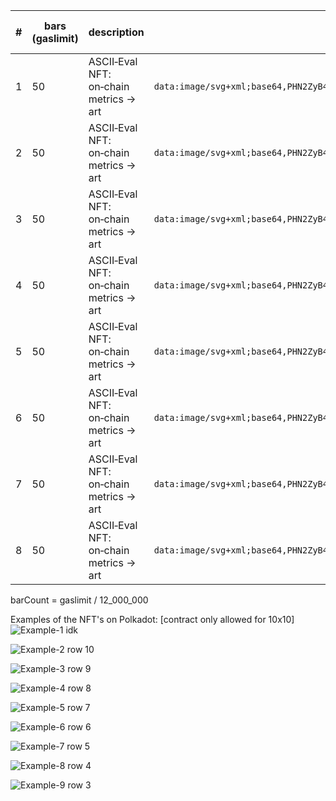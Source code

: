 | # | bars (gaslimit) | description                            | image (data URI)                                                                                                                                                                                                                                                                                                                                                                  | gaslimit          | baseFee (gwei) | gasPrice (gwei) | priorityFee (gwei) | chainId     | tx/s   | gasUsed             | blobGasUsed | cumulativeGasUsed | type | status | Phase1 duration (ms) |
| - | ---- | -------------------------------------- | --------------------------------------------------------------------------------------------------------------------------------------------------------------------------------------------------------------------------------------------------------------------------------------------------------------------------------------------------------------------------------- | ----------------- | -------------- | --------------- | ------------------ | ----------- | ------ | ------------------- | ----------- | ----------------- | ---- | ------ | -------------------- |
| 1 | 50   | ASCII‑Eval NFT: on‑chain metrics → art | `data:image/svg+xml;base64,PHN2ZyB4bWxucz0iaHR0cDovL3d3dy53My5vcmcvMjAwMC9zdmciIHdpZHRoPSI2MDAiIGhlaWdodD0iNjAwIj48cmVjdCB3aWR0aD0iMTAwJSIgaGVpZ2h0PSIxMDAlIiBmaWxsPSIjZmZmIi8+PHRleHQgeD0iMTAiIHk9IjIwIiB4bWw6c3BhY2U9InByZXNlcnZlIiBzdHlsZT0id2hpdGUtc3BhY2U6cHJlO2ZvbnQtZmFtaWx5Om1vbm9zcGFjZTtmb250LXNpemU6MTJweDsiPjx0c3BhbiB4PSIxMCIgZHk9IjBlbSI+4iAgICAgICAgIDwvdHNwYW4+…` | 2 000 000 000 000 | 0.0            | 0.000001        | 0.000001           | 420 420 421 | ≈ 0.01 | 47 659 635 048 333n | null        | 0n                | 2    | 1      | 4 428                |
| 2 | 50   | ASCII‑Eval NFT: on‑chain metrics → art | `data:image/svg+xml;base64,PHN2ZyB4bWxucz0iaHR0cDovL3d3dy53My5vcmcvMjAwMC9zdmciIHdpZHRoPSI2MDAiIGhlaWdodD0iNjAwIj48cmVjdCB3aWR0aD0iMTAwJSIgaGVpZ2h0PSIxMDAlIiBmaWxsPSIjZmZmIi8+PHRleHQgeD0iMTAiIHk9IjIwIiB4bWw6c3BhY2U9InByZXNlcnZlIiBzdHlsZT0id2hpdGUtc3BhY2U6cHJlO2ZvbnQtZmFtaWx5Om1vbm9zcGFjZTtmb250LXNpemU6MTJweDsiPjx0c3BhbiB4PSIxMCIgZHk9IjBlbSI+ICDiICAgIOIgIDwvdHNwYW4+…` | 2 000 000 000 000 | 0.0            | 0.000001        | 0.000001           | 420 420 421 | ≈ 0.03 | 47 659 635 048 333n | null        | 0n                | 2    | 1      | 4 435                |
| 3 | 50   | ASCII‑Eval NFT: on‑chain metrics → art | `data:image/svg+xml;base64,PHN2ZyB4bWxucz0iaHR0cDovL3d3dy53My5vcmcvMjAwMC9zdmciIHdpZHRoPSI2MDAiIGhlaWdodD0iNjAwIj48cmVjdCB3aWR0aD0iMTAwJSIgaGVpZ2h0PSIxMDAlIiBmaWxsPSIjZmZmIi8+PHRleHQgeD0iMTAiIHk9IjIwIiB4bWw6c3BhY2U9InByZXNlcnZlIiBzdHlsZT0id2hpdGUtc3BhY2U6cHJlO2ZvbnQtZmFtaWx5Om1vbm9zcGFjZTtmb250LXNpemU6MTJweDsiPjx0c3BhbiB4PSIxMCIgZHk9IjBlbSI+ICDiICAgICAg4jwvdHNwYW4+…` | 2 000 000 000 000 | 0.0            | 0.000001        | 0.000001           | 420 420 421 | ≈ 0.02 | 47 659 635 048 333n | null        | 0n                | 2    | 1      | 12 485               |
| 4 | 50   | ASCII‑Eval NFT: on‑chain metrics → art | `data:image/svg+xml;base64,PHN2ZyB4bWxucz0iaHR0cDovL3d3dy53My5vcmcvMjAwMC9zdmciIHdpZHRoPSI2MDAiIGhlaWdodD0iNjAwIj48cmVjdCB3aWR0aD0iMTAwJSIgaGVpZ2h0PSIxMDAlIiBmaWxsPSIjZmZmIi8+PHRleHQgeD0iMTAiIHk9IjIwIiB4bWw6c3BhY2U9InByZXNlcnZlIiBzdHlsZT0id2hpdGUtc3BhY2U6cHJlO2ZvbnQtZmFtaWx5Om1vbm9zcGFjZTtmb250LXNpemU6MTJweDsiPjx0c3BhbiB4PSIxMCIgZHk9IjBlbSI+ICAgICAg4yAgIDwvdHNwYW4+…` | 2 000 000 000 000 | 0.0            | 0.000001        | 0.000001           | 420 420 421 | ≈ 0.01 | 47 659 635 048 333n | null        | 0n                | 2    | 1      | 24 676               |
| 5 | 50   | ASCII‑Eval NFT: on‑chain metrics → art | `data:image/svg+xml;base64,PHN2ZyB4bWxucz0iaHR0cDovL3d3dy53My5vcmcvMjAwMC9zdmciIHdpZHRoPSI2MDAiIGhlaWdodD0iNjAwIj48cmVjdCB3aWR0aD0iMTAwJSIgaGVpZ2h0PSIxMDAlIiBmaWxsPSIjZmZmIi8+PHRleHQgeD0iMTAiIHk9IjIwIiB4bWw6c3BhY2U9InByZXNlcnZlIiBzdHlsZT0id2hpdGUtc3BhY2U6cHJlO2ZvbnQtZmFtaWx5Om1vbm9zcGFjZTtmb250LXNpemU6MTJweDsiPjx0c3BhbiB4PSIxMCIgZHk9IjBlbSI+ICAgICAgICAg4jwvdHNwYW4+…` | 2 000 000 000 000 | 0.0            | 0.000001        | 0.000001           | 420 420 421 | ≈ 0.02 | 47 659 635 048 333n | null        | 0n                | 2    | 1      | 4 459                |
| 6 | 50   | ASCII‑Eval NFT: on‑chain metrics → art | `data:image/svg+xml;base64,PHN2ZyB4bWxucz0iaHR0cDovL3d3dy53My5vcmcvMjAwMC9zdmciIHdpZHRoPSI2MDAiIGhlaWdodD0iNjAwIj48cmVjdCB3aWR0aD0iMTAwJSIgaGVpZ2h0PSIxMDAlIiBmaWxsPSIjZmZmIi8+PHRleHQgeD0iMTAiIHk9IjIwIiB4bWw6c3BhY2U9InByZXNlcnZlIiBzdHlsZT0id2hpdGUtc3BhY2U6cHJlO2ZvbnQtZmFtaWx5Om1vbm9zcGFjZTtmb250LXNpemU6MTJweDsiPjx0c3BhbiB4PSIxMCIgZHk9IjBlbSI+ICDiICAgICDiIDwvdHNwYW4+…` | 2 000 000 000 000 | 0.0            | 0.000001        | 0.000001           | 420 420 421 | ≈ 0.00 | 47 659 635 048 333n | null        | 0n                | 2    | 1      | —                    |
| 7 | 50   | ASCII‑Eval NFT: on‑chain metrics → art | `data:image/svg+xml;base64,PHN2ZyB4bWxucz0iaHR0cDovL3d3dy53My5vcmcvMjAwMC9zdmciIHdpZHRoPSI2MDAiIGhlaWdodD0iNjAwIj48cmVjdCB3aWR0aD0iMTAwJSIgaGVpZ2h0PSIxMDAlIiBmaWxsPSIjZmZmIi8+PHRleHQgeD0iMTAiIHk9IjIwIiB4bWw6c3BhY2U9InByZXNlcnZlIiBzdHlsZT0id2hpdGUtc3BhY2U6cHJlO2ZvbnQtZmFtaWx5Om1vbm9zcGFjZTtmb250LXNpemU6MTJweDsiPjx0c3BhbiB4PSIxMCIgZHk9IjBlbSI+ICAgICAgICAg4jwvdHNwYW4+…` | 2 000 000 000 000 | 0.0            | 0.000001        | 0.000001           | 420 420 421 | ≈ 0.01 | 47 659 635 048 333n | null        | 0n                | 2    | 1      | —                    |
| 8 | 50   | ASCII‑Eval NFT: on‑chain metrics → art | `data:image/svg+xml;base64,PHN2ZyB4bWxucz0iaHR0cDovL3d3dy53My5vcmcvMjAwMC9zdmciIHdpZHRoPSI2MDAiIGhlaWdodD0iNjAwIj48cmVjdCB3aWR0aD0iMTAwJSIgaGVpZ2h0PSIxMDAlIiBmaWxsPSIjZmZmIi8+PHRleHQgeD0iMTAiIHk9IjIwIiB4bWw6c3BhY2U9InByZXNlcnZlIiBzdHlsZT0id2hpdGUtc3BhY2U6cHJlO2ZvbnQtZmFtaWx5Om1vbm9zcGFjZTtmb250LXNpemU6MTJweDsiPjx0c3BhbiB4PSIxMCIgZHk9IjBlbSI+ICAgICAgICDiIDwvdHNwYW4+…` | 2 000 000 000 000 | 0.0            | 0.000001        | 0.000001           | 420 420 421 | ≈ 0.01 | 47 659 635 048 333n | null        | 0n                | 2    | 1      | 73 242               |



barCount = gaslimit / 12_000_000


Examples of the NFT's on Polkadot: [contract only allowed for 10x10]
![Example-1](image-6.png) idk

![Example-2](image-7.png) row 10

![Example-3](image-8.png) row 9

![Example-4](image-9.png) row 8

![Example-5](image-10.png) row 7

![Example-6](image-11.png) row 6

![Example-7](image-12.png) row 5

![Example-8](image-13.png) row 4

![Example-9](image-14.png) row 3